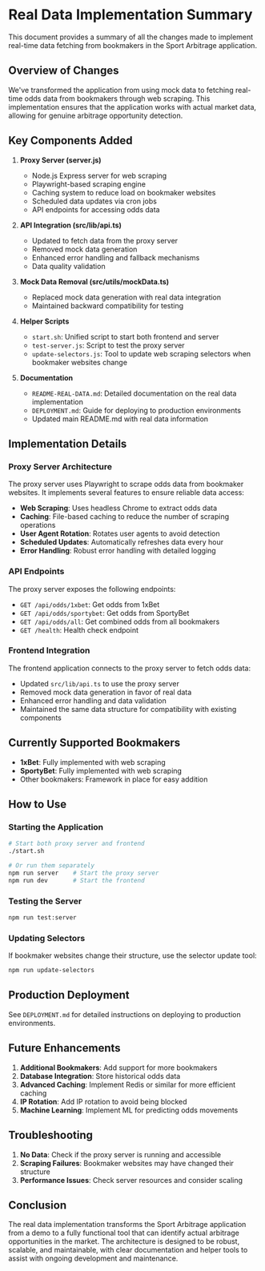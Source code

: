 # Real Data Implementation Summary

This document provides a summary of all the changes made to implement real-time data fetching from bookmakers in the Sport Arbitrage application.

## Overview of Changes

We've transformed the application from using mock data to fetching real-time odds data from bookmakers through web scraping. This implementation ensures that the application works with actual market data, allowing for genuine arbitrage opportunity detection.

## Key Components Added

1. **Proxy Server (server.js)**
   - Node.js Express server for web scraping
   - Playwright-based scraping engine
   - Caching system to reduce load on bookmaker websites
   - Scheduled data updates via cron jobs
   - API endpoints for accessing odds data

2. **API Integration (src/lib/api.ts)**
   - Updated to fetch data from the proxy server
   - Removed mock data generation
   - Enhanced error handling and fallback mechanisms
   - Data quality validation

3. **Mock Data Removal (src/utils/mockData.ts)**
   - Replaced mock data generation with real data integration
   - Maintained backward compatibility for testing

4. **Helper Scripts**
   - `start.sh`: Unified script to start both frontend and server
   - `test-server.js`: Script to test the proxy server
   - `update-selectors.js`: Tool to update web scraping selectors when bookmaker websites change

5. **Documentation**
   - `README-REAL-DATA.md`: Detailed documentation on the real data implementation
   - `DEPLOYMENT.md`: Guide for deploying to production environments
   - Updated main README.md with real data information

## Implementation Details

### Proxy Server Architecture

The proxy server uses Playwright to scrape odds data from bookmaker websites. It implements several features to ensure reliable data access:

- **Web Scraping**: Uses headless Chrome to extract odds data
- **Caching**: File-based caching to reduce the number of scraping operations
- **User Agent Rotation**: Rotates user agents to avoid detection
- **Scheduled Updates**: Automatically refreshes data every hour
- **Error Handling**: Robust error handling with detailed logging

### API Endpoints

The proxy server exposes the following endpoints:

- `GET /api/odds/1xbet`: Get odds from 1xBet
- `GET /api/odds/sportybet`: Get odds from SportyBet
- `GET /api/odds/all`: Get combined odds from all bookmakers
- `GET /health`: Health check endpoint

### Frontend Integration

The frontend application connects to the proxy server to fetch odds data:

- Updated `src/lib/api.ts` to use the proxy server
- Removed mock data generation in favor of real data
- Enhanced error handling and data validation
- Maintained the same data structure for compatibility with existing components

## Currently Supported Bookmakers

- **1xBet**: Fully implemented with web scraping
- **SportyBet**: Fully implemented with web scraping
- Other bookmakers: Framework in place for easy addition

## How to Use

### Starting the Application

```bash
# Start both proxy server and frontend
./start.sh

# Or run them separately
npm run server    # Start the proxy server
npm run dev       # Start the frontend
```

### Testing the Server

```bash
npm run test:server
```

### Updating Selectors

If bookmaker websites change their structure, use the selector update tool:

```bash
npm run update-selectors
```

## Production Deployment

See `DEPLOYMENT.md` for detailed instructions on deploying to production environments.

## Future Enhancements

1. **Additional Bookmakers**: Add support for more bookmakers
2. **Database Integration**: Store historical odds data
3. **Advanced Caching**: Implement Redis or similar for more efficient caching
4. **IP Rotation**: Add IP rotation to avoid being blocked
5. **Machine Learning**: Implement ML for predicting odds movements

## Troubleshooting

1. **No Data**: Check if the proxy server is running and accessible
2. **Scraping Failures**: Bookmaker websites may have changed their structure
3. **Performance Issues**: Check server resources and consider scaling

## Conclusion

The real data implementation transforms the Sport Arbitrage application from a demo to a fully functional tool that can identify actual arbitrage opportunities in the market. The architecture is designed to be robust, scalable, and maintainable, with clear documentation and helper tools to assist with ongoing development and maintenance. 